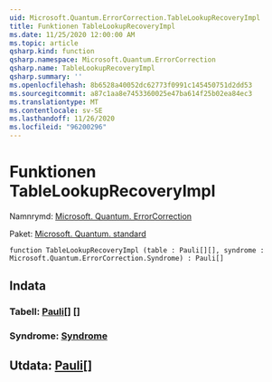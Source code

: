 ```yaml
---
uid: Microsoft.Quantum.ErrorCorrection.TableLookupRecoveryImpl
title: Funktionen TableLookupRecoveryImpl
ms.date: 11/25/2020 12:00:00 AM
ms.topic: article
qsharp.kind: function
qsharp.namespace: Microsoft.Quantum.ErrorCorrection
qsharp.name: TableLookupRecoveryImpl
qsharp.summary: ''
ms.openlocfilehash: 8b6528a40052dc62773f0991c145450751d2dd53
ms.sourcegitcommit: a87c1aa8e7453360025e47ba614f25b02ea84ec3
ms.translationtype: MT
ms.contentlocale: sv-SE
ms.lasthandoff: 11/26/2020
ms.locfileid: "96200296"
---
```

# <a name="tablelookuprecoveryimpl-function"></a>Funktionen TableLookupRecoveryImpl

Namnrymd: [Microsoft. Quantum. ErrorCorrection](xref:Microsoft.Quantum.ErrorCorrection)

Paket: [Microsoft. Quantum. standard](https://nuget.org/packages/Microsoft.Quantum.Standard)




```qsharp
function TableLookupRecoveryImpl (table : Pauli[][], syndrome : Microsoft.Quantum.ErrorCorrection.Syndrome) : Pauli[]
```


## <a name="input"></a>Indata

### <a name="table--pauli"></a>Tabell: [Pauli](xref:microsoft.quantum.lang-ref.pauli)[] []




### <a name="syndrome--syndrome"></a>Syndrome: [Syndrome](xref:Microsoft.Quantum.ErrorCorrection.Syndrome)





## <a name="output--pauli"></a>Utdata: [Pauli](xref:microsoft.quantum.lang-ref.pauli)[]

